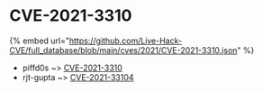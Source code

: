# CVE-2021-3310
{% embed url="https://github.com/Live-Hack-CVE/full_database/blob/main/cves/2021/CVE-2021-3310.json" %}

* piffd0s ~> [CVE-2021-3310](https://www.alice-snow.ru/2021/database/cve-2021-3310/cve-2021-3310-piffd0s)
* rjt-gupta ~> [CVE-2021-33104](https://www.alice-snow.ru/2021/database/cve-2021-3310/cve-2021-33104-rjt-gupta)
